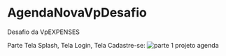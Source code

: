 # AgendaNovaVpDesafio
Desafio da VpEXPENSES




Parte Tela Splash, Tela Login, Tela Cadastre-se:
![parte 1 projeto agenda](https://user-images.githubusercontent.com/76443540/126241854-9f4edd6b-ba53-4b80-98d6-36764b11af54.jpg)

